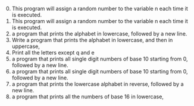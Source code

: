 0. This program will assign a random number to the variable n each time it is executed.
1. This program will assign a random number to the variable n each time it is executed.
2. a program that prints the alphabet in lowercase, followed by a new line.
3. Write a program that prints the alphabet in lowercase, and then in uppercase,
4. Print all the letters except q and e
5. a program that prints all single digit numbers of base 10 starting from 0, followed by a new line.
6. a program that prints all single digit numbers of base 10 starting from 0, followed by a new line.
7. a program that prints the lowercase alphabet in reverse, followed by a new line.
8. a program that prints all the numbers of base 16 in lowercase, 
